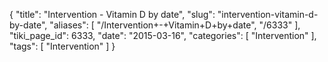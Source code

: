 {
    "title": "Intervention - Vitamin D by date",
    "slug": "intervention-vitamin-d-by-date",
    "aliases": [
        "/Intervention+-+Vitamin+D+by+date",
        "/6333"
    ],
    "tiki_page_id": 6333,
    "date": "2015-03-16",
    "categories": [
        "Intervention"
    ],
    "tags": [
        "Intervention"
    ]
}